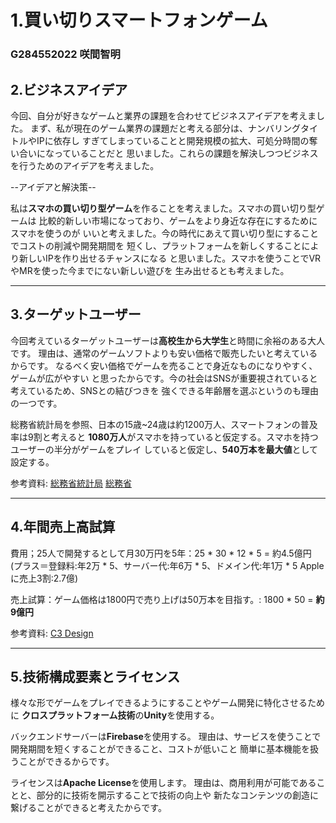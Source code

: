 # 1.買い切りスマートフォンゲーム

### G284552022 咲間智明

## 2.ビジネスアイデア

今回、自分が好きなゲームと業界の課題を合わせてビジネスアイデアを考えました。
まず、私が現在のゲーム業界の課題だと考える部分は、ナンバリングタイトルやIPに依存し
すぎてしまっていることと開発規模の拡大、可処分時間の奪い合いになっていることだと
思いました。これらの課題を解決しつつビジネスを行うためのアイデアを考えました。
  
--アイデアと解決策--

私は**スマホの買い切り型ゲーム**を作ることを考えました。スマホの買い切り型ゲームは
比較的新しい市場になっており、ゲームをより身近な存在にするためにスマホを使うのが
いいと考えました。今の時代にあえて買い切り型にすることでコストの削減や開発期間を
短くし、プラットフォームを新しくすることにより新しいIPを作り出せるチャンスになる
と思いました。スマホを使うことでVRやMRを使った今までにない新しい遊びを
生み出せるとも考えました。
***

## 3.ターゲットユーザー

今回考えているターゲットユーザーは**高校生から大学生**と時間に余裕のある大人です。
理由は、通常のゲームソフトよりも安い価格で販売したいと考えているからです。
なるべく安い価格でゲームを売ることで身近なものになりやすく、ゲームが広がやすい
と思ったからです。今の社会はSNSが重要視されていると考えているため、SNSとの結びつきを
強くできる年齢層を選ぶというのも理由の一つです。
  
総務省統計局を参照、日本の15歳~24歳は約1200万人、スマートフォンの普及率は9割と考えると
**1080万人**がスマホを持っていると仮定する。スマホを持つユーザーの半分がゲームをプレイ
していると仮定し、**540万本を最大値**として設定する。

参考資料: 
[総務省統計局](https://www.stat.go.jp/data/jinsui/pdf/202412.pdf)
[総務省](https://www.soumu.go.jp/main_content/000950621.pdf)
***

## 4.年間売上高試算

費用；25人で開発するとして月30万円を5年：25 * 30 * 12 * 5 = 約4.5億円
(プラス＝登録料:年2万 * 5、サーバー代:年6万 * 5、ドメイン代:年1万 * 5 Appleに売上3割:2.7億)

売上試算：ゲーム価格は1800円で売り上げは50万本を目指す。: 1800 * 50 = **約9億円**

参考資料: 
[C3 Design](https://c3-d.jp/domain_server_cost/)
***

## 5.技術構成要素とライセンス

様々な形でゲームをプレイできるようにすることやゲーム開発に特化させるために
**クロスプラットフォーム技術**の**Unity**を使用する。

バックエンドサーバーは**Firebase**を使用する。
理由は、サービスを使うことで開発期間を短くすることができること、コストが低いこと
簡単に基本機能を扱うことができるからです。

ライセンスは**Apache License**を使用します。
理由は、商用利用が可能であることと、部分的に技術を開示することで技術の向上や
新たなコンテンツの創造に繋げることができると考えたからです。


